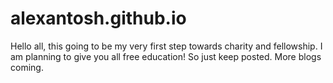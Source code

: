 alexantosh.github.io
====================
Hello all, this going to be my very first step towards charity and fellowship. 
I am planning to give you all free education!
So just keep posted. 
More blogs coming. 
